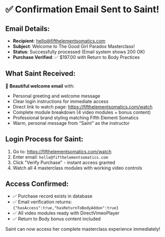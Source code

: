 # ✅ Confirmation Email Sent to Saint!

## Email Details:
- **Recipient**: hello@fifthelementsomatics.com
- **Subject**: Welcome to The Good Girl Paradox Masterclass!
- **Status**: Successfully processed (Email system shows 200 OK)
- **Purchase Verified**: ✅ $197.00 with Return to Body Practices

## What Saint Received:
🎉 **Beautiful welcome email** with:
- Personal greeting and welcome message
- Clear login instructions for immediate access
- Direct link to watch page: https://fifthelementsomatics.com/watch  
- Complete module breakdown (4 video modules + bonus content)
- Professional brand styling matching Fifth Element Somatics
- Warm, personal message from "Saint" as the instructor

## Login Process for Saint:
1. Go to: https://fifthelementsomatics.com/watch
2. Enter email: `hello@fifthelementsomatics.com`
3. Click "Verify Purchase" - instant access granted
4. Watch all 4 masterclass modules with working video controls

## Access Confirmed:
- ✅ Purchase record exists in database
- ✅ Email verification returns: `{"hasAccess":true,"hasReturnToBodyAddon":true}`
- ✅ All video modules ready with DirectVimeoPlayer
- ✅ Return to Body bonus content included

Saint can now access her complete masterclass experience immediately!